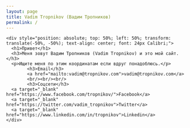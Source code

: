 ```yaml
---
layout: page
title: Vadim Tropnikov (Вадим Тропников)
permalink: /
---
```


    <div style="position: absolute; top: 50%; left: 50%; transform: translate(-50%, -50%); text-align: center; font: 24px Calibri;">
      <h1>Привет</h1>
      <h3>Меня зовут Вадим Тропников (Vadim Tropnikov) и это мой сайт.</h3>
      <p>Ищите меня по этим координатам если вдруг понадоблюсь.</p>
            <h3>Email</h3>
            <a href="mailto:vadim@tropnikov.com">vadim@tropnikov.com</a>
            <br/><br/><br/>
            <h3>Соцсети</h3>
      <a target="_blank" href="https://www.facebook.com/tropnikov/">Facebook</a>
      <a target="_blank" href="https://twitter.com/vadim_tropnikov">Twitter</a>
      <a target="_blank" href="https://www.linkedin.com/in/tropnikov">Linkedin</a>
    </div>
